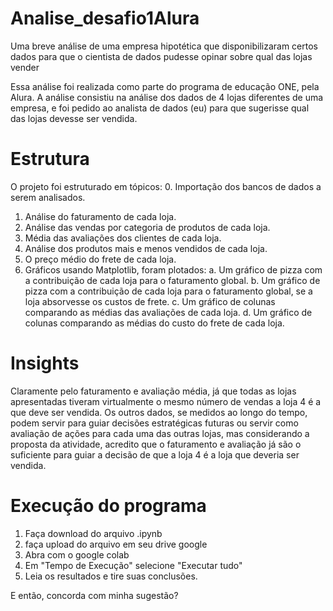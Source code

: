 # Analise_desafio1Alura
Uma breve análise de uma empresa hipotética que disponibilizaram certos dados para que o cientista de dados pudesse opinar sobre qual das lojas vender

Essa análise foi realizada como parte do programa de educação ONE, pela Alura. A análise consistiu na análise dos dados de 4 lojas diferentes de uma empresa, e foi pedido ao analista de dados (eu) para que sugerisse qual das lojas devesse ser vendida.

# Estrutura
O projeto foi estruturado em tópicos:
0. Importação dos bancos de dados a serem analisados.
1. Análise do faturamento de cada loja.
2. Análise das vendas por categoria de produtos de cada loja.
3. Média das avaliações dos clientes de cada loja.
4. Análise dos produtos mais e menos vendidos de cada loja.
5. O preço médio do frete de cada loja.
6. Gráficos usando Matplotlib, foram plotados:
   a. Um gráfico de pizza com a contribuição de cada loja para o faturamento global.
   b. Um gráfico de pizza com a contribuição de cada loja para o faturamento global, se a loja absorvesse os custos de frete.
   c. Um gráfico de colunas comparando as médias das avaliações de cada loja.
   d. Um gráfico de colunas comparando as médias do custo do frete de cada loja.

# Insights
Claramente pelo faturamento e avaliação média, já que todas as lojas apresentadas tiveram virtualmente o mesmo número de vendas a loja 4 é a que deve ser vendida. Os outros dados, se medidos ao longo do tempo, podem servir para guiar decisões estratégicas futuras ou servir como avaliação de ações para cada uma das outras lojas, mas considerando a proposta da atividade, acredito que o faturamento e avaliação já são o suficiente para guiar a decisão de que a loja 4 é a loja que deveria ser vendida.

# Execução do programa
1. Faça download do arquivo .ipynb
2. faça upload do arquivo em seu drive google
3. Abra com o google colab
4. Em "Tempo de Execução" selecione "Executar tudo"
5. Leia os resultados e tire suas conclusões.

E então, concorda com minha sugestão?
